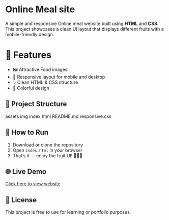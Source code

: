 ﻿# Online Meal site

A simple and responsive Online meal website built using **HTML** and **CSS**. This project showcases a clean UI layout that displays different fruits with a mobile-friendly design.

# 🚀 Features

- 🖼️ Attractive Food images
- 📱 Responsive layout for mobile and desktop
- 💡 Clean HTML & CSS structure
- 🌈 Colorful design

## 📁 Project Structure

assets
img
index.html
README.md
responsive.css

## 🧪 How to Run

1. Download or clone the repository
2. Open `index.html` in your browser
3. That’s it — enjoy the fruit UI! 🍌🍓🍇

## 🌐 Live Demo

[Click here to view website](https://simplemealweb.netlify.app/)

## 📜 License

This project is free to use for learning or portfolio purposes.
